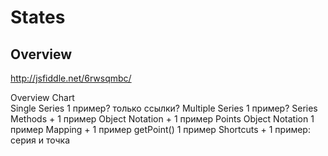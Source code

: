 # States

## Overview

<a href="http://jsfiddle.net/6rwsqmbc/" target="_blank">http://jsfiddle.net/6rwsqmbc/</a>


Overview
Chart					
	Single Series		  1 пример? только ссылки?
	Multiple Series		  1 пример?
Series
	Methods				+ 1 пример
	Object Notation		+ 1 пример
Points
	Object Notation		  1 пример
	Mapping				+ 1 пример
	getPoint()			  1 пример
Shortcuts				+ 1 пример: серия и точка